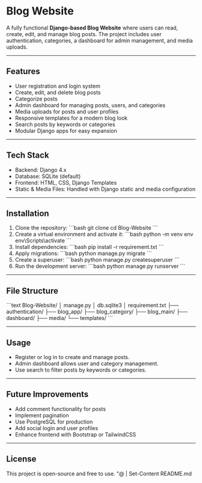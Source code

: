 
# Blog Website

A fully functional **Django-based Blog Website** where users can read, create, edit, and manage blog posts. The project includes user authentication, categories, a dashboard for admin management, and media uploads.

---

## Features

- User registration and login system
- Create, edit, and delete blog posts
- Categorize posts
- Admin dashboard for managing posts, users, and categories
- Media uploads for posts and user profiles
- Responsive templates for a modern blog look
- Search posts by keywords or categories
- Modular Django apps for easy expansion

---

## Tech Stack

- Backend: Django 4.x
- Database: SQLite (default)
- Frontend: HTML, CSS, Django Templates
- Static & Media Files: Handled with Django static and media configuration

---

## Installation

1. Clone the repository:
\`\`\`bash
git clone <your-repo-url>
cd Blog-Website
\`\`\`
2. Create a virtual environment and activate it:
\`\`\`bash
python -m venv env
env\Scripts\activate
\`\`\`
3. Install dependencies:
\`\`\`bash
pip install -r requirement.txt
\`\`\`
4. Apply migrations:
\`\`\`bash
python manage.py migrate
\`\`\`
5. Create a superuser:
\`\`\`bash
python manage.py createsuperuser
\`\`\`
6. Run the development server:
\`\`\`bash
python manage.py runserver
\`\`\`

---

## File Structure

\`\`\`text
Blog-Website/
│   manage.py
│   db.sqlite3
│   requirement.txt
├── authentication/
├── blog_app/
├── blog_category/
├── blog_main/
├── dashboard/
├── media/
└── templates/
\`\`\`

---

## Usage

- Register or log in to create and manage posts.  
- Admin dashboard allows user and category management.  
- Use search to filter posts by keywords or categories.  

---

## Future Improvements

- Add comment functionality for posts  
- Implement pagination  
- Use PostgreSQL for production  
- Add social login and user profiles  
- Enhance frontend with Bootstrap or TailwindCSS  

---

## License

This project is open-source and free to use.
"@ | Set-Content README.md
